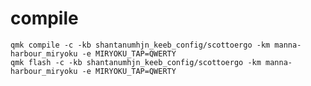 # compile
    qmk compile -c -kb shantanumhjn_keeb_config/scottoergo -km manna-harbour_miryoku -e MIRYOKU_TAP=QWERTY
    qmk flash -c -kb shantanumhjn_keeb_config/scottoergo -km manna-harbour_miryoku -e MIRYOKU_TAP=QWERTY
